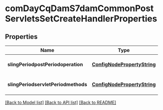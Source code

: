 # comDayCqDamS7damCommonPostServletsSetCreateHandlerProperties

## Properties
Name | Type | Description | Notes
------------ | ------------- | ------------- | -------------
**slingPeriodpostPeriodoperation** | [**ConfigNodePropertyString**](ConfigNodePropertyString.md) |  | [optional] [default to null]
**slingPeriodservletPeriodmethods** | [**ConfigNodePropertyString**](ConfigNodePropertyString.md) |  | [optional] [default to null]

[[Back to Model list]](../README.md#documentation-for-models) [[Back to API list]](../README.md#documentation-for-api-endpoints) [[Back to README]](../README.md)


